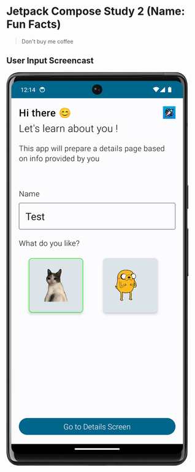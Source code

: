 # Jetpack Compose Study 2 (Name: Fun Facts)

> Don't buy me coffee

## User Input Screencast

![UserInputScreen.png](app%2Fsrc%2Fmain%2Fres%2Fdrawable%2FUserInputScreen.png)